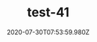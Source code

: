 ---
title: test-41
date: 2020-07-30T07:53:59.980Z
banner_subcontent: asdfsf
category: Personal stories
focus: Developing policy and practice
role: Senior manager
organisation_size: Medium (50-249 employees)
industry: Manufacturing
content: Lorem ipsum dolor sit amet, consectetur adipiscing elit, sed do eiusmod tempor incididunt ut labore et dolore magna aliqua. Ut enim ad minim veniam, quis nostrud exercitation ullamco laboris nisi ut aliquip ex ea commodo consequat. Duis aute irure dolor in reprehenderit in voluptate velit esse cillum dolore eu fugiat nulla pariatur. Excepteur sint occaecat cupidatat non proident, sunt in culpa qui officia deserunt mollit anim id est laborum.
---